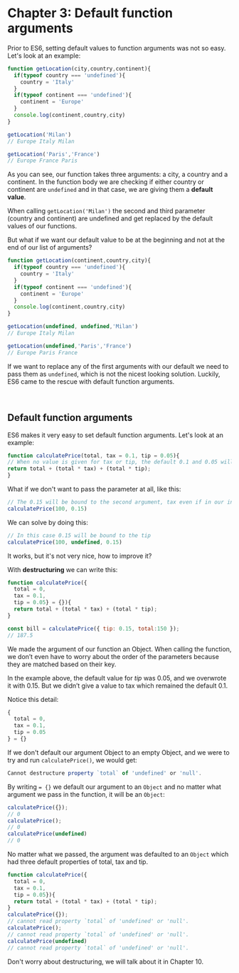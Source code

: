 # Chapter 3: Default function arguments

Prior to ES6, setting default values to function arguments was not so easy. Let's look at an example:

```javascript
function getLocation(city,country,continent){
  if(typeof country === 'undefined'){
    country = 'Italy'
  }
  if(typeof continent === 'undefined'){
    continent = 'Europe'
  }
  console.log(continent,country,city)
}

getLocation('Milan')
// Europe Italy Milan

getLocation('Paris','France')
// Europe France Paris
```

As you can see, our function takes three arguments: a city, a country and a continent. In the function body we are checking if either country or continent are `undefined` and in that case, we are giving them a **default value**.

When calling `getLocation('Milan')` the second and third parameter (country and continent) are undefined and get replaced by the default values of our functions.

But what if we want our default value to be at the beginning and not at the end of our list of arguments?

```javascript
function getLocation(continent,country,city){
  if(typeof country === 'undefined'){
    country = 'Italy'
  }
  if(typeof continent === 'undefined'){
    continent = 'Europe'
  }
  console.log(continent,country,city)
}

getLocation(undefined, undefined,'Milan')
// Europe Italy Milan

getLocation(undefined,'Paris','France')
// Europe Paris France
```

If we want to replace any of the first arguments with our default we need to pass them as `undefined`, which is not the nicest looking solution. Luckily, ES6 came to the rescue with default function arguments.

&nbsp;

## Default function arguments

ES6 makes it very easy to set default function arguments. Let's look at an example:

```javascript
function calculatePrice(total, tax = 0.1, tip = 0.05){
// When no value is given for tax or tip, the default 0.1 and 0.05 will be used
return total + (total * tax) + (total * tip);
}
```

What if we don't want to pass the parameter at all, like this:

```javascript
// The 0.15 will be bound to the second argument, tax even if in our intention it was to set 0.15 as the tip
calculatePrice(100, 0.15)
```

We can solve by doing this:

```javascript
// In this case 0.15 will be bound to the tip
calculatePrice(100, undefined, 0.15)
```

It works, but it's not very nice, how to improve it?

With **destructuring** we can write this:

```javascript
function calculatePrice({
  total = 0,
  tax = 0.1,
  tip = 0.05} = {}){
  return total + (total * tax) + (total * tip);
}

const bill = calculatePrice({ tip: 0.15, total:150 });
// 187.5
```

We made the argument of our function an Object. When calling the function, we don’t even have to worry about the order of the parameters because they are matched based on their key.

In the example above, the default value for *tip* was 0.05, and we overwrote it with 0.15. But we didn’t give a value to tax which remained the default 0.1.

Notice this detail:

```javascript
{
  total = 0,
  tax = 0.1,
  tip = 0.05
} = {}
```

If we don't default our argument Object to an empty Object, and we were to try and run `calculatePrice()`, we would get:

```JavaScript
Cannot destructure property `total` of 'undefined' or 'null'.
```

By writing `= {}` we default our argument to an `Object` and no matter what argument we pass in the function, it will be an `Object`:

```javascript
calculatePrice({});
// 0
calculatePrice();
// 0
calculatePrice(undefined)
// 0
```

No matter what we passed, the argument was defaulted to an `Object` which had three default properties of total, tax and tip.

```javascript
function calculatePrice({
  total = 0,
  tax = 0.1,
  tip = 0.05}){
  return total + (total * tax) + (total * tip);
}
calculatePrice({});
// cannot read property `total` of 'undefined' or 'null'.
calculatePrice();
// cannot read property `total` of 'undefined' or 'null'.
calculatePrice(undefined)
// cannot read property `total` of 'undefined' or 'null'.
```

Don't worry about destructuring, we will talk about it in Chapter 10.
